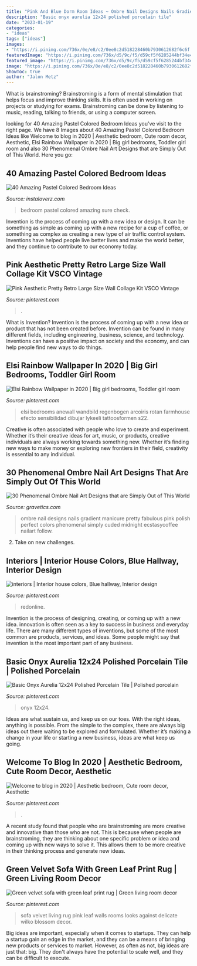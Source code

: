 ```yaml
---
title: "Pink And Blue Dorm Room Ideas ~ Ombre Nail Designs Nails Gradient Manicure Pretty Fabulous Pink Polish Perfect Colors Phenomenal Simply Cuded Midnight Ecstasycoffee Nailart Follow"
description: "Basic onyx aurelia 12x24 polished porcelain tile"
date: "2023-01-19"
categories:
- "ideas"
tags: ["ideas"]
images:
- "https://i.pinimg.com/736x/0e/e8/c2/0ee8c2d518228460b7930612682f6c6f.jpg"
featuredImage: "https://i.pinimg.com/736x/d5/9c/f5/d59cf5f6285244bf34e41a476f342636.jpg"
featured_image: "https://i.pinimg.com/736x/d5/9c/f5/d59cf5f6285244bf34e41a476f342636.jpg"
image: "https://i.pinimg.com/736x/0e/e8/c2/0ee8c2d518228460b7930612682f6c6f.jpg"
ShowToc: true
author: "Jalon Metz"
---
```



What is brainstroming?
Brainstroming is a form of mental stimulation that helps focus and improve thinking skills. It is often used in working on projects or studying for exams. Brainstroming can be done by listening to music, reading, talking to friends, or using a computer screen.

	

		
looking for 40 Amazing Pastel Colored Bedroom Ideas you've visit to the right page. We have 8 Images about 40 Amazing Pastel Colored Bedroom Ideas like Welcome to blog in 2020 | Aesthetic bedroom, Cute room decor, Aesthetic, Elsi Rainbow Wallpaper in 2020 | Big girl bedrooms, Toddler girl room and also 30 Phenomenal Ombre Nail Art Designs that are Simply Out of This World. Here you go:
		
    
## 40 Amazing Pastel Colored Bedroom Ideas

<img loading=lazy src="http://www.instaloverz.com/wp-content/uploads/2016/07/23-Pastel-Colored-Bedroom.jpg" onerror="this.onerror=null;this.src='https://tse1.mm.bing.net/th?id=OIP.9_Zz8VuQKx9sxqPNj8wUIQHaJ4&amp;pid=15.1';" alt="40 Amazing Pastel Colored Bedroom Ideas">

_Source: instaloverz.com_

>bedroom pastel colored amazing sure check. 

	

Invention is the process of coming up with a new idea or design. It can be something as simple as coming up with a new recipe for a cup of coffee, or something as complex as creating a new type of air traffic control system. Inventions have helped people live better lives and make the world better, and they continue to contribute to our economy today.

    
## Pink Aesthetic Pretty Retro Large Size Wall Collage Kit VSCO Vintage

<img loading=lazy src="https://i.pinimg.com/736x/d5/9c/f5/d59cf5f6285244bf34e41a476f342636.jpg" onerror="this.onerror=null;this.src='https://tse3.mm.bing.net/th?id=OIP.t9IOCCcnSjdXDVoWxY0okAHaJ3&amp;pid=15.1';" alt="Pink Aesthetic Pretty Retro Large Size Wall Collage Kit VSCO Vintage">

_Source: pinterest.com_

>. 

	

What is Invention?
Invention is the process of coming up with a new idea or product that has not been created before. Invention can be found in many different fields, including engineering, business, science, and technology. Inventions can have a positive impact on society and the economy, and can help people find new ways to do things.

    
## Elsi Rainbow Wallpaper In 2020 | Big Girl Bedrooms, Toddler Girl Room

<img loading=lazy src="https://i.pinimg.com/736x/ab/81/d5/ab81d5fbbaaefb16393bd6bb2c81661f.jpg" onerror="this.onerror=null;this.src='https://tse3.mm.bing.net/th?id=OIP.3qgHZJQhQQ95njdQ1NgcQAHaKm&amp;pid=15.1';" alt="Elsi Rainbow Wallpaper in 2020 | Big girl bedrooms, Toddler girl room">

_Source: pinterest.com_

>elsi bedrooms anewall wandbild regenbogen arcoiris rotan farmhouse efecto sensibilidad dibujar lykeeli tattoosformen s22. 

	

Creative is often associated with people who love to create and experiment. Whether it’s their creative ideas for art, music, or products, creative individuals are always working towards something new. Whether it’s finding new ways to make money or exploring new frontiers in their field, creativity is essential to any individual.

    
## 30 Phenomenal Ombre Nail Art Designs That Are Simply Out Of This World

<img loading=lazy src="https://www.gravetics.com/wp-content/uploads/2017/08/Blue-to-White-Ombre-Nail-Design.jpg" onerror="this.onerror=null;this.src='https://tse2.mm.bing.net/th?id=OIP.eOU8r2W-jmtxFtrE_2s2XgHaJ0&amp;pid=15.1';" alt="30 Phenomenal Ombre Nail Art Designs that are Simply Out of This World">

_Source: gravetics.com_

>ombre nail designs nails gradient manicure pretty fabulous pink polish perfect colors phenomenal simply cuded midnight ecstasycoffee nailart follow. 

	

2. Take on new challenges.

    
## Interiors | Interior House Colors, Blue Hallway, Interior Design

<img loading=lazy src="https://i.pinimg.com/736x/f9/cd/10/f9cd10b414315dc03297680a76a43911--striped-hallway-blue-hallway.jpg" onerror="this.onerror=null;this.src='https://tse2.mm.bing.net/th?id=OIP.3uXCCqMXaJ6dZeEzD7BaFQHaLG&amp;pid=15.1';" alt="interiors | Interior house colors, Blue hallway, Interior design">

_Source: pinterest.com_

>redonline. 

	

Invention is the process of designing, creating, or coming up with a new idea. innovation is often seen as a key to success in business and everyday life. There are many different types of inventions, but some of the most common are products, services, and ideas. Some people might say that invention is the most important part of any business.

    
## Basic Onyx Aurelia 12x24 Polished Porcelain Tile | Polished Porcelain

<img loading=lazy src="https://i.pinimg.com/736x/0e/e8/c2/0ee8c2d518228460b7930612682f6c6f.jpg" onerror="this.onerror=null;this.src='https://tse3.mm.bing.net/th?id=OIP.7FqFWkrcR2QvJ45NUxDDPQAAAA&amp;pid=15.1';" alt="Basic Onyx Aurelia 12x24 Polished Porcelain Tile | Polished porcelain">

_Source: pinterest.com_

>onyx 12x24. 

	

Ideas are what sustain us, and keep us on our toes. With the right ideas, anything is possible. From the simple to the complex, there are always big ideas out there waiting to be explored and formulated. Whether it’s making a change in your life or starting a new business, ideas are what keep us going.

    
## Welcome To Blog In 2020 | Aesthetic Bedroom, Cute Room Decor, Aesthetic

<img loading=lazy src="https://i.pinimg.com/736x/94/87/2d/94872dc648bba00ac8df23cb64f2a457.jpg" onerror="this.onerror=null;this.src='https://tse2.mm.bing.net/th?id=OIP.S3BzbiRcaIQZVIgjR7t4NQHaNK&amp;pid=15.1';" alt="Welcome to blog in 2020 | Aesthetic bedroom, Cute room decor, Aesthetic">

_Source: pinterest.com_

>. 

	

A recent study found that people who are brainstroming are more creative and innovative than those who are not. This is because when people are brainstroming, they are thinking about one specific problem or idea and coming up with new ways to solve it. This allows them to be more creative in their thinking process and generate new ideas.

    
## Green Velvet Sofa With Green Leaf Print Rug | Green Living Room Decor

<img loading=lazy src="https://i.pinimg.com/736x/b5/6a/0a/b56a0aa7a99781c81c9e87cf4b9ea67f.jpg" onerror="this.onerror=null;this.src='https://tse4.mm.bing.net/th?id=OIP.n8jT8Uf9j8mmXN1t2Qe-WwHaJ3&amp;pid=15.1';" alt="Green velvet sofa with green leaf print rug | Green living room decor">

_Source: pinterest.com_

>sofa velvet living rug pink leaf walls rooms looks against delicate wilko blossom decor. 

	

Big ideas are important, especially when it comes to startups. They can help a startup gain an edge in the market, and they can be a means of bringing new products or services to market. However, as often as not, big ideas are just that: big. They don't always have the potential to scale well, and they can be difficult to execute.

